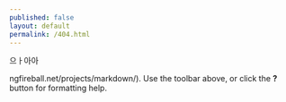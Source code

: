 ```yaml
---
published: false
layout: default
permalink: /404.html
---
```

으ㅏ아아

ngfireball.net/projects/markdown/). Use the toolbar above, or click the **?** button for formatting help.
